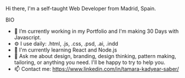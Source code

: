 Hi there,
I'm a self-taught Web Developer from Madrid, Spain.

BIO
- 💼 I’m currently working in my Portfolio and I'm making 30 Days with Javascript.
- ⚙️ I use daily: .html, .js, .css, .psd, .ai, .indd
- 🌱 I'm currently learning React and Node.js
- 💬 Ask me about design, branding, design thinking, pattern making, tailoring, or anything you need. I'll be happy to try to help you.
- 📫 Contact me: https://www.linkedin.com/in/tamara-kadyear-saber/

